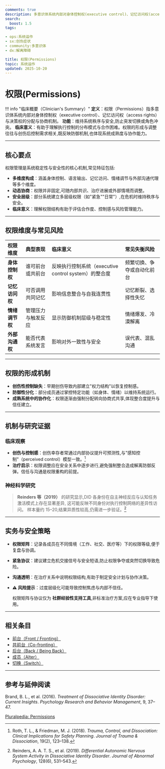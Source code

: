 ```yaml
---
comments: true
description: 多意识体系统内部对身体控制权(executive control)、记忆访问权(access rights)与决策权的分配机制,用于维持系统秩序与安全,防止突发切换或角色冲突。
search:
  boost: 1.5
tags:

- ops:系统运作
- sx:创伤症状
- community:多意识体
- dx:解离障碍

title: 权限(Permissions)
topic: 系统运作
updated: 2025-10-20
---
```


# 权限(Permissions)

!!! info "临床概要（Clinician's Summary）"
    **定义**：权限（Permissions）指多意识体系统内部对身体控制权（executive control）、记忆访问权（access rights）与决策权的分配与协商机制。
    **功能**：维持系统秩序与安全,防止突发切换或角色冲突。
    **临床意义**：有助于理解执行控制的分布模式与合作困难。权限的形成与调整往往与创伤后控制需求相关,既反映防御机制,也体现系统成熟度与协作能力。

---

## 核心要点

权限管理是系统稳定性与安全性的核心机制,常见特征包括:

- **多维度构成**：涵盖身体控制、语言输出、记忆访问、情绪调节与外部沟通代理等多个维度。
- **动态协商**：权限并非固定,可随内部共识、治疗进展或外部情境而调整。
- **安全层级**：部分系统建立多层级权限（如"紧急""日常"）,在危机时维持秩序与安全。
- **临床意义**：理解权限结构有助于评估合作度、控制感与风险管理能力。

---

## 权限维度与常见风险

| 权限维度 | 典型表现 | 临床意义 | 常见失衡风险 |
|:----------|:----------|:----------|:-------------|
| **身体控制权** | 谁可前台或共前台 | 反映执行控制系统（executive control system）的整合度 | 频繁切换、争夺或自动化前台 |
| **记忆访问权** | 可否调用共同记忆 | 影响信息整合与自我连贯性 | 记忆断裂、选择性失忆 |
| **情绪调节权** | 管理压力与触发反应 | 显示防御机制层级与稳定性 | 情绪爆发、冷漠解离 |
| **外部沟通权** | 能否代表系统发言 | 影响对外一致性与安全 | 误代表、混乱沟通 |

---

## 权限的形成机制

- **创伤性控制缺失**：早期创伤导致内部建立"权力结构"以恢复控制感。
- **防御性分化**：部分成员通过掌控特定功能（如身体、情绪）以维持系统运行。
- **成熟系统中的协作化**：权限逐渐由强制分配转向协商式共享,体现整合度提升与信任建立。

---

## 机制与研究证据

### 临床观察

- **创伤与控制感**：创伤幸存者常通过内部协议提升可预测性,与"感知控制"（perceived control）模型一致。[^roth2018]
- **治疗启示**：权限调整应在安全关系中逐步进行,避免强制整合造成解离防御反弹。信任与沟通是权限重构的前提。

### 神经科学研究

> **Reinders 等（2019）** 的研究显示,DID 各身份在自主神经反应与认知任务激活模式上存在显著差异,
> 这可能反映不同身份对执行控制网络的差异性访问。
> 样本量约 15–20,结果异质性较高,仍需进一步验证。[^reinders2019]

---

## 实务与安全策略

- **权限矩阵**：记录各成员在不同情境（工作、社交、医疗等）下的权限等级,便于复盘与协调。
- **紧急协议**：建议建立危机交接信号与安全短语,防止权限争夺或突然切换导致危险。
- **沟通透明**：在治疗关系中说明权限结构,有助于制定安全计划与协作决策。
- **⚠️ 风险提示**：过度层级化可能导致控制焦虑与内部不信任。

  权限矩阵与协议仅为 **社群经验性支持工具**,非标准治疗方案,应在专业指导下使用。

---

## 相关条目

- [前台（Front / Fronting）](Front-Fronting.md)
- [共前台（Co-fronting）](Co-Fronting.md)
- [后台（Back / Being Back）](Back-Being-Back.md)
- [成员（Alter）](Alter.md)
- [切换（Switch）](Switch.md)

---

## 参考与延伸阅读

[^reinders2019]: Reinders, A. A. T. S., et al. (2019). *Differential Autonomic Nervous System Activity in Dissociative Identity Disorder*. *Journal of Abnormal Psychology*, 128(6), 531–543.

[^roth2018]: Roth, T. L., & Friedman, M. J. (2018). *Trauma, Control, and Dissociation: Clinical Implications for Safety Planning*. *Journal of Trauma & Dissociation*, 19(2), 123–138.

Brand, B. L., et al. (2016). *Treatment of Dissociative Identity Disorder: Current Insights*. *Psychology Research and Behavior Management*, 9, 37–47.

[Pluralpedia: Permissions](https://pluralpedia.org/w/Permissions)
